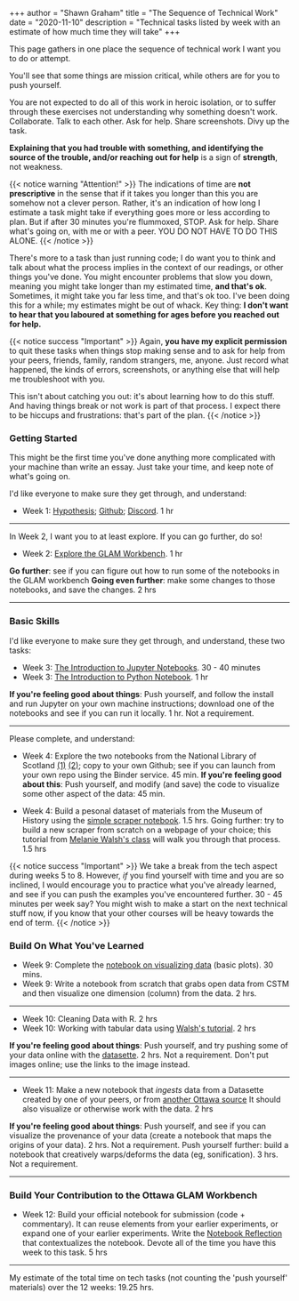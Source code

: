 +++
author = "Shawn Graham"
title = "The Sequence of Technical Work"
date = "2020-11-10"
description = "Technical tasks listed by week with an estimate of how much time they will take"
+++

This page gathers in one place the sequence of technical work I want you to do or attempt.

You'll see that some things are mission critical, while others are for you to push yourself.

You are not expected to do all of this work in heroic isolation, or to suffer through these exercises not understanding why something doesn't work. Collaborate. Talk to each other. Ask for help. Share screenshots. Divy up the task.

**Explaining that you had trouble with something, and identifying the source of the trouble, and/or reaching out for help** is a sign of **strength**, not weakness.

{{< notice warning "Attention!" >}}
The indications of time are **not prescriptive** in the sense that if it takes you longer than this you are somehow not a clever person. Rather, it's an indication of how long I estimate a task might take if everything goes more or less according to plan. But if after 30 minutes you're flummoxed, STOP. Ask for help. Share what's going on, with me or with a peer. YOU DO NOT HAVE TO DO THIS ALONE.
{{< /notice >}}

There's more to a task than just running code; I do want you to think and talk about what the process implies in the context of our readings, or other things you've done. You might encounter problems that slow you down, meaning you might take longer than my estimated time, **and that's ok**. Sometimes, it might take you far less time, and that's ok too. I've been doing this for a while; my estimates might be out of whack. Key thing: **I don't want to hear that you laboured at something for ages before you reached out for help.**

{{< notice success "Important" >}}
Again, **you have my explicit permission** to quit these tasks when things stop making sense and to ask for help from your peers, friends, family, random strangers, me, anyone. Just record what happened, the kinds of errors, screenshots, or anything else that will help me troubleshoot with you.

This isn't about catching you out: it's about learning how to do this stuff. And having things break or not work is part of that process. I expect there to be hiccups and frustrations: that's part of the plan.
{{< /notice >}}

### Getting Started

This might be the first time you've done anything more complicated with your machine than write an essay. Just take your time, and keep note of what's going on.

I'd like everyone to make sure they get through, and understand:

- Week 1: [Hypothesis](https://dhmuse.netlify.app/week/one/instructions/#1-get-hypothesis--join-our-class-group); [Github](/building/github-guidance); [Discord](https://dhmuse.netlify.app/week/one/instructions/#2-join-our-discord). 1 hr

---

In Week 2, I want you to at least explore. If you can go further, do so!

- Week 2: [Explore the GLAM Workbench](https://glam-workbench.github.io/). 1 hr

**Go further**: see if you can figure out how to run some of the notebooks in the GLAM workbench
**Going even further**: make some changes to those notebooks, and save the changes. 2 hrs

---
### Basic Skills

I'd like everyone to make sure they get through, and understand, these two tasks:

- Week 3: [The Introduction to Jupyter Notebooks](https://mybinder.org/v2/gh/shawngraham/dhmuse-notebooks/master?urlpath=notebooks/getting-started-with-jupyter.ipynb). 30 - 40 minutes
- Week 3: [The Introduction to Python Notebook](https://mybinder.org/v2/gh/shawngraham/dhmuse-notebooks/master?urlpath=python-basics-1.ipynb). 1 hr

**If you're feeling good about things**: Push yourself, and follow the install and run Jupyter on your own machine instructions; download one of the notebooks and see if you can run it locally. 1 hr. Not a requirement.

---

Please complete, and understand:

- Week 4: Explore the two notebooks from the National Library of Scotland [(1)](https://data.nls.uk/tools/jupyter-notebooks/exploring-a-medical-history-of-british-india/) [(2)](https://data.nls.uk/tools/jupyter-notebooks/exploring-edinburgh-ladies-debating-society/); copy to your own Github; see if you can launch from your own repo using the Binder service. 45 min.  **If you're feeling good about this**: Push yourself, and modify (and save) the code to visualize some other aspect of the data: 45 min.

- Week 4: Build a pesonal dataset of materials from the Museum of History using the [simple scraper notebook](https://dhmuse.netlify.app/notebooks/simple-scraper). 1.5 hrs. Going further: try to build a new scraper from scratch on a webpage of your choice; this tutorial from [Melanie Walsh's class](https://melaniewalsh.github.io/Intro-Cultural-Analytics/Data-Collection/Web-Scraping-Part1.html) will walk you through that process. 1.5 hrs

{{< notice success "Important" >}}
We take a break from the tech aspect during weeks 5 to 8. However, _if_ you find yourself with time and you are so inclined, I would encourage you to practice what you've already learned, and see if you can push the examples you've encountered further. 30 - 45 minutes per week say? You might wish to make a start on the next technical stuff now, if you know that your other courses will be heavy towards the end of term.
{{< /notice >}}

### Build On What You've Learned

- Week 9: Complete the [notebook on visualizing data](https://mybinder.org/v2/gh/shawngraham/dhmuse-notebooks/master?urlpath=viz-w-bokeh.ipynb) (basic plots). 30 mins.
- Week 9: Write a notebook from scratch that grabs open data from CSTM and then visualize one dimension (column) from the data. 2 hrs.

---

- Week 10: Cleaning Data with R. 2 hrs
- Week 10: Working with tabular data using [Walsh's tutorial](https://melaniewalsh.github.io/Intro-Cultural-Analytics/Data-Analysis/Data-Analysis.html). 2 hrs

**If you're feeling good about things**: Push yourself, and try pushing some of your data online with the [datasette](/building/datasette-guidance). 2 hrs. Not a requirement. Don't put images online; use the links to the image instead.

---

- Week 11: Make a new notebook that _ingests_ data from a Datasette created by one of your peers, or from [another Ottawa source](/building/technotes-toc) It should also visualize or otherwise work with the data. 2 hrs

**If you're feeling good about things**: Push yourself, and see if you can visualize the provenance of your data (create a notebook that maps the origins of your data). 2 hrs. Not a requirement. Push yourself further: build a notebook that creatively warps/deforms the data (eg, sonification). 3 hrs. Not a requirement.

---

### Build Your Contribution to the Ottawa GLAM Workbench

 - Week 12: Build your official notebook for submission (code + commentary). It can reuse elements from your earlier experiments, or expand one of your earlier experiments. Write the [Notebook Reflection](/building/cs-guidance) that contextualizes the notebook. Devote all of the time you have this week to this task. 5 hrs

---

My estimate of the total time on tech tasks (not counting the 'push yourself' materials) over the 12 weeks: 19.25 hrs.
